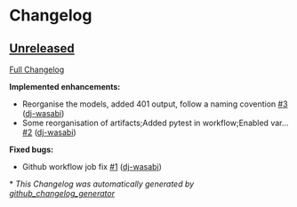 # Changelog

## [Unreleased](https://github.com/dj-wasabi/versiondb/tree/HEAD)

[Full Changelog](https://github.com/dj-wasabi/versiondb/compare/7ce9c2901c808c83b7328e69ff8172ba59810292...HEAD)

**Implemented enhancements:**

- Reorganise the models, added 401 output, follow a naming covention [\#3](https://github.com/dj-wasabi/versiondb/pull/3) ([dj-wasabi](https://github.com/dj-wasabi))
- Some reorganisation of artifacts;Added pytest in workflow;Enabled var… [\#2](https://github.com/dj-wasabi/versiondb/pull/2) ([dj-wasabi](https://github.com/dj-wasabi))

**Fixed bugs:**

- Github workflow job fix [\#1](https://github.com/dj-wasabi/versiondb/pull/1) ([dj-wasabi](https://github.com/dj-wasabi))



\* *This Changelog was automatically generated by [github_changelog_generator](https://github.com/github-changelog-generator/github-changelog-generator)*
